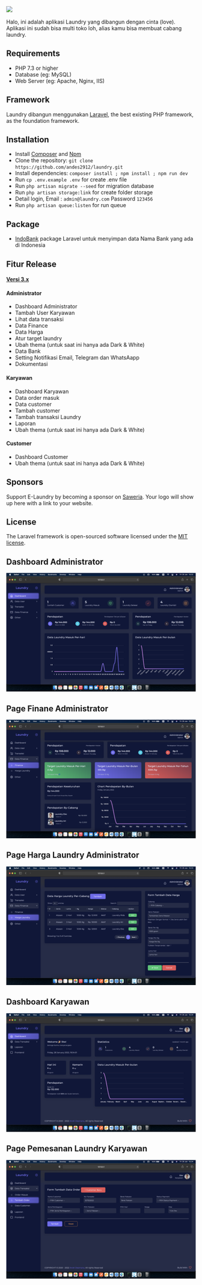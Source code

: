 <img src="https://banners.beyondco.de/Laundry%20App.png?theme=light&packageManager=&packageName=&pattern=architect&style=style_1&description=Aplikasi+Management+Laundry&md=1&showWatermark=1&fontSize=100px&images=truck" />
<p>Halo, ini adalah aplikasi Laundry yang dibangun dengan cinta (love). Aplikasi ini sudah bisa multi toko loh, alias kamu bisa membuat cabang laundry.<br>

## Requirements

* PHP 7.3 or higher
* Database (eg: MySQL)
* Web Server (eg: Apache, Nginx, IIS)
    
## Framework

Laundry dibangun menggunakan [Laravel](http://laravel.com), the best existing PHP framework, as the foundation framework.

## Installation

* Install [Composer](https://getcomposer.org/download) and [Npm](https://nodejs.org/en/download)
* Clone the repository: `git clone https://github.com/andes2912/laundry.git`
* Install dependencies: `composer install ; npm install ; npm run dev`
* Run `cp .env.example .env` for create .env file
* Run `php artisan migrate --seed` for migration database
* Run `php artisan storage:link` for create folder storage
* Detail login, Email : `admin@laundry.com` Password `123456`
* Run `php artisan queue:listen` for run queue
    
</p>

## Package
- [IndoBank](https://github.com/andes2912/indobank) package Laravel untuk menyimpan data Nama Bank yang ada di Indonesia


## Fitur Release
 #### [Versi 3.x](https://github.com/andes2912/laundry/tree/3.x)
   #### Administrator
   * Dashboard Administrator
   * Tambah User Karyawan
   * Lihat data transaksi
   * Data Finance
   * Data Harga
   * Atur target laundry
   * Ubah thema (untuk saat ini hanya ada Dark & White)
   * Data Bank
   * Setting Notifikasi Email, Telegram dan WhatsAapp
   * Dokumentasi

   #### Karyawan
   * Dashboard Karyawan
   * Data order masuk
   * Data customer
   * Tambah customer
   * Tambah transaksi Laundry
   * Laporan
   * Ubah thema (untuk saat ini hanya ada Dark & White)

   #### Customer
   * Dashboard Customer
   * Ubah thema (untuk saat ini hanya ada Dark & White)
   

## Sponsors

Support E-Laundry by becoming a sponsor on [Saweria](https://saweria.co/andes2912). Your logo will show up here with a link to your website.


## License

The Laravel framework is open-sourced software licensed under the [MIT license](https://opensource.org/licenses/MIT).

## Dashboard Administrator
<img src="https://github.com/andes2912/laundry/blob/2.x/public/images/v2.x/Dashboard%20Admin%20-%20Laundry.png" />

## Page Finane Administrator
<img src="https://github.com/andes2912/laundry/blob/2.x/public/images/v2.x/Page%20Finance%20Admin%20-%20Laundry.png" />

## Page Harga Laundry Administrator
<img src="https://github.com/andes2912/laundry/blob/2.x/public/images/v2.x/Page%20Harga%20Laundry%20Admin%20-%20Laundry.png" />

## Dashboard Karyawan
<img src="https://github.com/andes2912/laundry/blob/2.x/public/images/v2.x/Dashboard%20Karyawan%20-%20Laundry.png" />

## Page Pemesanan Laundry Karyawan
<img src="https://github.com/andes2912/laundry/blob/2.x/public/images/v2.x/Page%20Add%20Order%20-%20Laundry.png" />
